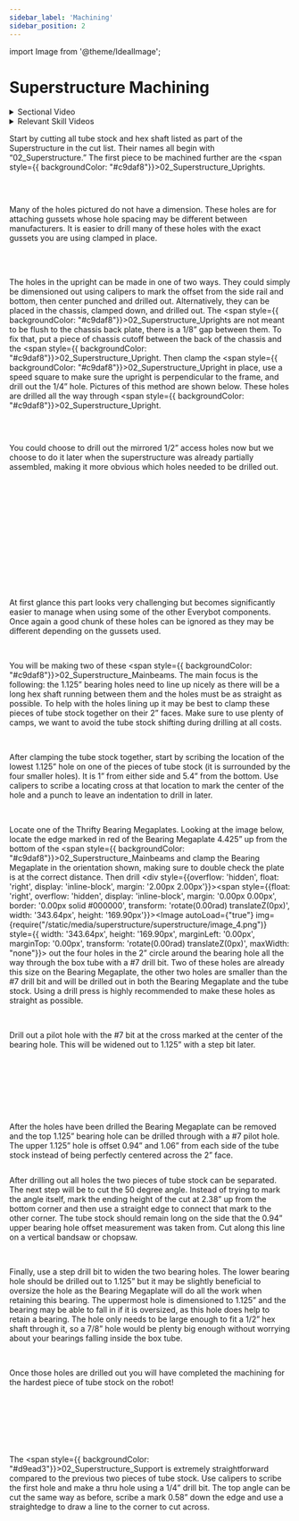 ```yaml
---
sidebar_label: 'Machining'
sidebar_position: 2
---
```


import Image from '@theme/IdealImage';

# Superstructure Machining

<details >
    <summary>
    Sectional Video
    </summary>
    <div>
    <iframe width="420" height="315"
    src="https://www.youtube.com/embed/oVgAc-nTEOU">
    </iframe>
    </div>
</details>

<details >
    <summary>
    Relevant Skill Videos
    </summary>
    <div>
        <a href="http://localhost:3000/ebot/fundamentals/tools-and-machinery/reading-part-drawings" target="_blank">Reading Part Drawings</a>
    </div>
    <br/>
    <div>
    <iframe width="420" height="315"
    src="https://www.youtube.com/embed/M8fAF0xMxBs">
    </iframe>
    </div>
    <br/>
    <div>
    <iframe width="420" height="315"
    src="https://www.youtube.com/embed/def5QH7UUIU">
    </iframe>
    </div>
</details>

<span/>Start by cutting all tube stock and hex shaft listed as part of the Superstructure in the cut list. Their names all begin with &ldquo;02_Superstructure.&rdquo; The first piece to be machined further are the&nbsp;<span style={{ backgroundColor: "#c9daf8"}}>02_Superstructure_Upright</span>s.

<p><br /> </p>

<div style={{overflow: 'hidden', float: 'left', display: 'inline-block', margin: '2.00px 2.00px'}}><span style={{float: 'left', overflow: 'hidden', display: 'inline-block', margin: '0.00px 0.00px', border: '0.00px solid #000000', transform: 'rotate(0.00rad) translateZ(0px)',  width: '270.20px', height: '363.10px'}}><Image autoLoad={"true"} img={require("/static/media/superstructure/superstructure/image_0.png")} style={{ width: '270.20px', height: '363.10px', marginLeft: '0.00px', marginTop: '0.00px', transform: 'rotate(0.00rad) translateZ(0px)', maxWidth: "none"}}></Image></span></div>

Many of the holes pictured do not have a dimension. These holes are for attaching gussets whose hole spacing may be different between manufacturers. It is easier to drill many of these holes with the exact gussets you are using clamped in place.

<p><br /> <br /> </p>

<span/>The holes in the upright can be made in one of two ways. They could simply be dimensioned out using calipers to mark the offset from the side rail and bottom, then center punched and drilled out. Alternatively, they can be placed in the chassis, clamped down, and drilled out. The <span style={{ backgroundColor: "#c9daf8"}}>02_Superstructure_Upright</span>s are not meant to be flush to the chassis back plate, there is a 1/8&rdquo; gap between them. To fix that, put a piece of chassis cutoff between the back of the chassis and the <span style={{ backgroundColor: "#c9daf8"}}>02_Superstructure_Upright</span>. Then clamp the <span style={{ backgroundColor: "#c9daf8"}}>02_Superstructure_Upright</span>&nbsp;in place, use a speed square to make sure the upright is perpendicular to the frame, and drill out the 1/4&rdquo; hole. Pictures of this method are shown below. These holes are drilled all the way through <span style={{ backgroundColor: "#c9daf8"}}>02_Superstructure_Upright</span>.

<p><br />  </p>

<div style={{overflow: 'hidden', float: 'left', display: 'inline-block', margin: '2.00px 2.00px'}}><span style={{float: 'left', overflow: 'hidden', display: 'inline-block', margin: '0.00px 0.00px', border: '0.00px solid #000000', transform: 'rotate(0.00rad) translateZ(0px)',  width: '161.00px', height: '197.60px'}}><Image autoLoad={"true"} img={require("/static/media/superstructure/superstructure/image_1.jpg")} style={{ width: '161.00px', height: '214.00px', marginLeft: '0.00px', marginTop: '0.00px', transform: 'rotate(0.00rad) translateZ(0px)', maxWidth: "none"}}></Image></span></div>



<div style={{overflow: 'hidden', float: 'left', display: 'inline-block', margin: '2.00px 2.00px'}}><span style={{float: 'left', overflow: 'hidden', display: 'inline-block', margin: '0.00px 0.00px', border: '0.00px solid #000000', transform: 'rotate(0.00rad) translateZ(0px)',  width: '162.00px', height: '197.60px'}}><Image autoLoad={"true"} img={require("/static/media/superstructure/superstructure/image_2.jpg")} style={{ width: '180.00px', height: '237.08px', marginLeft: '-18.00px', marginTop: '-15.08px', transform: 'rotate(0.00rad) translateZ(0px)', maxWidth: "none"}}></Image></span></div>

You could choose to drill out the mirrored 1/2&rdquo; access holes now but we choose to do it later when the superstructure was already partially assembled, making it more obvious which holes needed to be drilled out.

<p><br /> <br /> <br /> <br /> </p>

<p><br /> <br /> <br /> <br /> <br /> <br /> </p>

<div style={{pageBreakAfter: 'always'}}></div>

<div style={{overflow: 'hidden', float: 'left', display: 'inline-block', margin: '12.00px 2.00px'}}><span style={{float: 'left', overflow: 'hidden', display: 'inline-block', margin: '0.00px 0.00px', border: '0.00px solid #000000', transform: 'rotate(0.00rad) translateZ(0px)',  width: '381.39px', height: '474.10px'}}><Image autoLoad={"true"} img={require("/static/media/superstructure/superstructure/image_3.png")} style={{ width: '381.39px', height: '474.10px', marginLeft: '0.00px', marginTop: '0.00px', transform: 'rotate(0.00rad) translateZ(0px)', maxWidth: "none"}}></Image></span></div>

At first glance this part looks very challenging but becomes significantly easier to manage when using some of the other Everybot components. Once again a good chunk of these holes can be ignored as they may be different depending on the gussets used.

<p><br /> </p>

<span/>You will be making two of these <span style={{ backgroundColor: "#c9daf8"}}>02_Superstructure_Mainbeam</span>s. The main focus is the following: the 1.125&rdquo; bearing holes need to line up nicely as there will be a long hex shaft running between them and the holes must be as straight as possible. To help with the holes lining up it may be best to clamp these pieces of tube stock together on their 2&rdquo; faces. Make sure to use plenty of camps, we want to avoid the tube stock shifting during drilling at all costs.

<p><br /> </p>

After clamping the tube stock together, start by scribing the location of the lowest 1.125&rdquo; hole on one of the pieces of tube stock (it is surrounded by the four smaller holes). It is 1&rdquo; from either side and 5.4&rdquo; from the bottom. Use calipers to scribe a locating cross at that location to mark the center of the hole and a punch to leave an indentation to drill in later.

<p><br /> </p>

<span/>Locate one of the Thrifty Bearing Megaplates. Looking at the image below, locate the edge marked in red of the Bearing Megaplate 4.425&rdquo; up from the bottom of the <span style={{ backgroundColor: "#c9daf8"}}>02_Superstructure_Mainbeam</span>s and&nbsp;clamp the Bearing Megaplate in the orientation shown, making sure to double check the plate is at the correct distance. Then drill <div style={{overflow: 'hidden', float: 'right', display: 'inline-block', margin: '2.00px 2.00px'}}><span style={{float: 'right', overflow: 'hidden', display: 'inline-block', margin: '0.00px 0.00px', border: '0.00px solid #000000', transform: 'rotate(0.00rad) translateZ(0px)',  width: '343.64px', height: '169.90px'}}><Image autoLoad={"true"} img={require("/static/media/superstructure/superstructure/image_4.png")} style={{ width: '343.64px', height: '169.90px', marginLeft: '0.00px', marginTop: '0.00px', transform: 'rotate(0.00rad) translateZ(0px)', maxWidth: "none"}}></Image></span></div> out the four holes in the 2&rdquo; circle around the bearing hole all the way through the box tube with a #7 drill bit. Two of these holes are already this size on the Bearing Megaplate, the other two holes are smaller than the #7 drill bit and will be drilled out in both the Bearing Megaplate and the tube stock. Using a drill press is highly recommended to make these holes as straight as possible.

<p><br /> </p>

Drill out a pilot hole with the #7 bit at the cross marked at the center of the bearing hole. This will be widened out to 1.125&rdquo; with a step bit later.

<p><br /> <br /> <br /> <br /> <br /> <br /> </p>

<div style={{pageBreakAfter: 'always'}}></div>

After the holes have been drilled the Bearing Megaplate can be removed and the top 1.125&rdquo; bearing hole can be drilled through with a #7 pilot hole. The upper 1.125&rdquo; hole is offset 0.94&rdquo; and 1.06&rdquo; from each side of the tube stock instead of being perfectly centered across the 2&rdquo; face.

<div style={{overflow: 'hidden', float: 'right', display: 'inline-block', margin: '2.00px 2.00px'}}><span style={{float: 'right', overflow: 'hidden', display: 'inline-block', margin: '0.00px 0.00px', border: '0.00px solid #000000', transform: 'rotate(0.00rad) translateZ(0px)',  width: '203.50px', height: '312.79px'}}><Image autoLoad={"true"} img={require("/static/media/superstructure/superstructure/image_5.png")} style={{ width: '203.50px', height: '312.79px', marginLeft: '0.00px', marginTop: '0.00px', transform: 'rotate(0.00rad) translateZ(0px)', maxWidth: "none"}}></Image></span></div>

After drilling out all holes the two pieces of tube stock can be separated. The next step will be to cut the 50 degree angle. Instead of trying to mark the angle itself, mark the ending height of the cut at 2.38&rdquo; up from the bottom corner and then use a straight edge to connect that mark to the other corner. The tube stock should remain long on the side that the 0.94&rdquo; upper bearing hole offset measurement was taken from. Cut along this line on a vertical bandsaw or chopsaw.

<p><br /> </p>

Finally, use a step drill bit to widen the two bearing holes. The lower bearing hole should be drilled out to 1.125&rdquo; but it may be slightly beneficial to oversize the hole as the Bearing Megaplate will do all the work when retaining this bearing. The uppermost hole is dimensioned to 1.125&rdquo; and the bearing may be able to fall in if it is oversized, as this hole does help to retain a bearing. The hole only needs to be large enough to fit a 1/2&rdquo; hex shaft through it, so a 7/8&rdquo; hole would be plenty big enough without worrying about your bearings falling inside the box tube.

<p><br /> </p>

Once those holes are drilled out you will have completed the machining for the hardest piece of tube stock on the robot!

<p><br /> </p>
<p><br /> </p>
<p><br /> </p>

<div style={{pageBreakAfter: 'always'}}></div>

<div style={{overflow: 'hidden', float: 'left', display: 'inline-block', margin: '2.00px 2.00px'}}><span style={{float: 'left', overflow: 'hidden', display: 'inline-block', margin: '0.00px 0.00px', border: '0.00px solid #000000', transform: 'rotate(0.00rad) translateZ(0px)',  width: '323.00px', height: '775.00px'}}><Image autoLoad={"true"} img={require("/static/media/superstructure/superstructure/image_6.png")} style={{ width: '323.00px', height: '775.00px', marginLeft: '0.00px', marginTop: '0.00px', transform: 'rotate(0.00rad) translateZ(0px)', maxWidth: "none"}}></Image></span></div>

<span/>The <span style={{ backgroundColor: "#d9ead3"}}>02_Superstructure_Support</span>&nbsp;is extremely straightforward compared to the previous two pieces of tube stock. Use calipers to scribe the first hole and make a thru hole using a 1/4&rdquo; drill bit. The top angle can be cut the same way as before, scribe a mark 0.58&rdquo; down the edge and use a straightedge to draw a line to the corner to cut across.


<p><br /> <br /> <br /> <br /> <br /> <br /> </p>
<p><br /> <br /> <br /> <br /> <br /> <br /> </p>
<p><br /> <br /> <br /> <br /> <br /> <br /> </p>
<p><br /> <br /> <br /> <br /> <br /> <br /> </p>
<p><br /> <br /> <br /> <br /> <br /> <br /> </p>
<p><br /> <br /> <br /> <br /> <br /> <br /> </p>


<div style={{pageBreakAfter: 'always'}}></div>